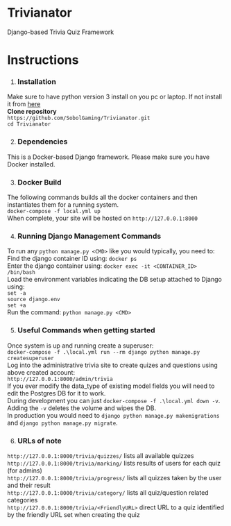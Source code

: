 # Trivianator
Django-based Trivia Quiz Framework

# Instructions

1) ### Installation
  Make sure to have python version 3 install on you pc or laptop.
  If not install it from [here](https://www.python.org) <br>
  **Clone repository** <br>
  `https://github.com/SobolGaming/Trivianator.git`<br>
  `cd Trivianator`

2) ### Dependencies
  This is a Docker-based Django framework. Please make sure you have Docker installed.

3) ### Docker Build
  The following commands builds all the docker containers and then instantiates them for a running system.<br>
  `docker-compose -f local.yml up` <br>
  When complete, your site will be hosted on `http://127.0.0.1:8000`

4) ### Running Django Management Commands
  To run any `python manage.py <CMD>` like you would typically, you need to:<br>
    Find the django container ID using: `docker ps` <br>
    Enter the django container using: `docker exec -it <CONTAINER_ID> /bin/bash` <br>
    Load the environment variables indicating the DB setup attached to Django using: <br>
      `set -a` <br>
      `source django.env` <br>
      `set +a` <br>
    Run the command: `python manage.py <CMD>`

5) ### Useful Commands when getting started
  Once system is up and running create a superuser:<br>
    `docker-compose -f .\local.yml run --rm django python manage.py createsuperuser`<br>
  Log into the administrative trivia site to create quizes and questions using above created account:<br>
    `http://127.0.0.1:8000/admin/trivia`<br>
  If you ever modify the data_type of existing model fields you will need to edit the Postgres DB for it to work.<br>
  During development you can just `docker-compose -f .\local.yml down -v`. Adding the `-v` deletes the volume and wipes the DB.<br>
  In production you would need to `django python manage.py makemigrations` and `django python manage.py migrate`.

6) ### URLs of note
  `http://127.0.0.1:8000/trivia/quizzes/` lists all available quizzes<br>
  `http://127.0.0.1:8000/trivia/marking/` lists results of users for each quiz (for admins)<br>
  `http://127.0.0.1:8000/trivia/progress/` lists all quizzes taken by the user and their result<br>
  `http://127.0.0.1:8000/trivia/category/` lists all quiz/question related categories<br>
  `http://127.0.0.1:8000/trivia/<FriendlyURL>` direct URL to a quiz identified by the friendly URL set when creating the quiz
